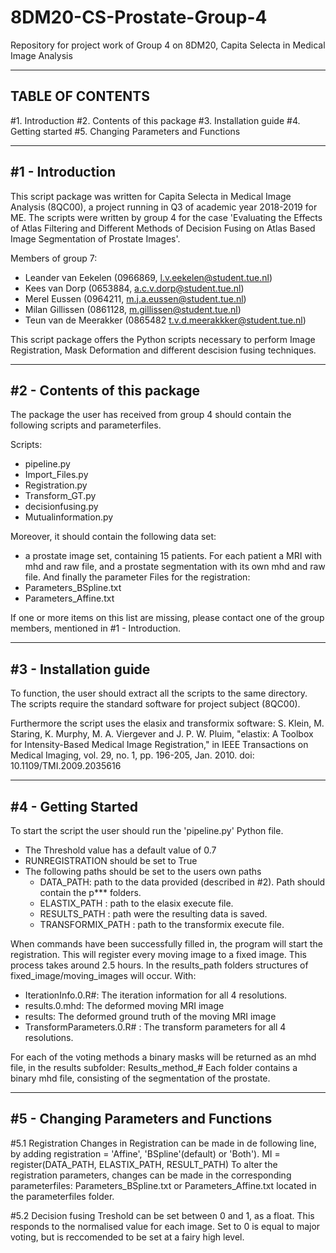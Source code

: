 # 8DM20-CS-Prostate-Group-4
Repository for project work of Group 4 on 8DM20, Capita Selecta in Medical Image Analysis

-----------------
TABLE OF CONTENTS
-----------------

#1. Introduction
#2. Contents of this package
#3. Installation guide
#4. Getting started
#5. Changing Parameters and Functions

-----------------
#1 - Introduction
-----------------

This script package was written for Capita Selecta in Medical Image Analysis (8QC00), a project
running in Q3 of academic year 2018-2019 for ME. The scripts were written by 
group 4 for the case 'Evaluating the Effects of Atlas Filtering and Different Methods of Decision Fusing
 on Atlas Based Image Segmentation of Prostate Images'. 

Members of group 7:
* Leander van Eekelen (0966869, l.v.eekelen@student.tue.nl)
* Kees van Dorp (0653884, a.c.v.dorp@student.tue.nl)
* Merel Eussen (0964211, m.j.a.eussen@student.tue.nl)
* Milan Gillissen (0861128, m.gillissen@student.tue.nl)
* Teun van de Meerakker (0865482 t.v.d.meerakkker@student.tue.nl)

This script package offers the Python scripts necessary to perform Image Registration,
 Mask Deformation and different descision fusing techniques.

-----------------------------
#2 - Contents of this package
-----------------------------

The package the user has received from group 4 should contain the following scripts and parameterfiles.

Scripts:
* pipeline.py
* Import_Files.py
* Registration.py
* Transform_GT.py
* decisionfusing.py
* Mutualinformation.py

Moreover, it should contain the following data set:
* a prostate image set, containing 15 patients. For each patient a MRI with mhd and raw file, and a prostate segmentation with its own mhd and raw file.
And finally the parameter Files for the registration:
* Parameters_BSpline.txt
* Parameters_Affine.txt

If one or more items on this list are missing, please contact one of the group members,
mentioned in #1 - Introduction.

------------------------
#3 - Installation guide
------------------------

To function, the user should extract all the scripts to the same directory.
The scripts require the standard software for project subject (8QC00).

Furthermore the script uses the elasix and transformix software:
S. Klein, M. Staring, K. Murphy, M. A. Viergever and J. P. W. Pluim, "elastix: A Toolbox for Intensity-Based Medical Image Registration," in IEEE Transactions on Medical Imaging, vol. 29, no. 1, pp. 196-205, Jan. 2010.
doi: 10.1109/TMI.2009.2035616

--------------------
#4 - Getting Started
--------------------
To start the script the user should run the 'pipeline.py' Python file. 
- The Threshold value has a default value of 0.7
- RUNREGISTRATION should be set to True
- The following paths should be set to the users own paths
  - DATA_PATH: path to the data provided (described in #2). Path should contain the p*** folders. 
  - ELASTIX_PATH : path to the elasix execute file. 
  - RESULTS_PATH : path were the resulting data is saved. 
  - TRANSFORMIX_PATH : path to the transformix execute file. 
  
When commands have been successfully filled in, the program will start the registration. This will register every moving image to a fixed image. 
This process takes around 2.5 hours. 
In the results_path folders structures of fixed_image/moving_images will occur. With:
- IterationInfo.0.R#: The iteration information for all 4 resolutions. 
- results.0.mhd: The deformed moving MRI image 
- results: The deformed ground truth of the moving MRI image
- TransformParameters.0.R# : The transform parameters for all 4 resolutions.

For each of the voting methods a binary masks will be returned as an mhd file, in the results subfolder: Results_method_#
Each folder contains a binary mhd file, consisting of the segmentation of the prostate. 

--------------------------------------
#5 - Changing Parameters and Functions
--------------------------------------

#5.1 Registration
Changes in Registration can be made in de following line, by adding registration = 'Affine', 'BSpline'(default) or 'Both').
MI = register(DATA_PATH, ELASTIX_PATH, RESULT_PATH)
To alter the registration parameters, changes can be made in the corresponding parameterfiles: Parameters_BSpline.txt or Parameters_Affine.txt located in the parameterfiles folder. 

#5.2 Decision fusing
Treshold can be set between 0 and 1, as a float. This responds to the normalised value for each image. Set to 0 is equal to major voting, but is reccomended to be set at a fairy high level.

